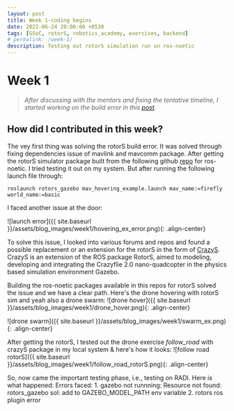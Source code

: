 ```yaml
---
layout: post
title: Week 1-coding begins
date: 2022-06-24 20:00:00 +0530
tags: [GSoC, rotorS, robotics_academy, exercises, backend]
# permalink: /week-1/
description: Testing out rotorS simulation run on ros-noetic
---
```


# **Week 1**

> *After discussing with the mentors and fixing the tentative timeline, I started working on the build error in this [post](https://theroboticsclub.github.io/gsoc2022-Prakarsh_Kaushik/2022/06/10/community-bonding.html).* 

## **How did I contributed in this week?**

The vey first thing was solving the rotorS build error. It was solved through fixing dependencies issue of mavlink and mavcomm package. After getting the rotorS simulator package built from the following github [repo](https://github.com/ntnu-arl/rotors_simulator/tree/dev/arl_planners_gazebo9) for ros-noetic. I tried testing it out on my system. But after running the following launch file through:
```
roslaunch rotors_gazebo mav_hovering_example.launch mav_name:=firefly world_name:=basic
```
I faced another issue at the door:

![launch error]({{ site.baseurl }}/assets/blog_images/week1/hovering_ex_error.png){: .align-center}

To solve this issue, I looked into various forums and repos and found a possible replacement or an extension for the rotorS in the form of [CrazyS](https://github.com/gsilano/CrazyS).
CrazyS is an extension of the ROS package RotorS, aimed to modeling, developing and integrating the Crazyflie 2.0 nano-quadcopter in the physics based simulation environment Gazebo. 

Building the ros-noetic packages available in this repos for rotorS solved the issue and we have a clear path. Here's the drone hovering with rotorS sim and yeah also a drone swarm:
![drone hover]({{ site.baseurl }}/assets/blog_images/week1/drone_hover.png){: .align-center}

![drone swarm]({{ site.baseurl }}/assets/blog_images/week1/swarm_ex.png){: .align-center}

After getting the rotorS, I tested out the drone exercise *follow_road* with crazyS package in my local system & here's how it looks:
![follow road rotorS]({{ site.baseurl }}/assets/blog_images/week1/follow_road_rotorS.png){: .align-center}

So, now came the important testing phase, i.e., testing on RADI. Here is what happened: 
Errors faced: 1. gazebo not runnning: Resource not found: rotors_gazebo
sol: add to GAZEBO_MODEL_PATH env variable
2. rotors ros plugin error
